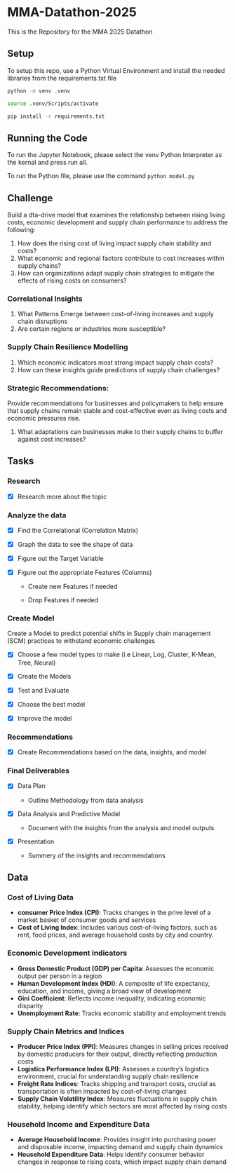 # MMA-Datathon-2025

This is the Repository for the MMA 2025 Datathon

## Setup

To setup this repo, use a Python Virtual Environment and install the needed libraries from the requirements.txt file

```bash
python -m venv .venv

source .venv/Scripts/activate

pip install -r requirements.txt

```

## Running the Code
To run the Jupyter Notebook, please select the venv Python Interpreter as the kernal and press run all.

To run the Python file, please use the command `python model.py`

## Challenge

Build a dta-drive model that examines the relationship between rising living costs, economic development and supply chain performance to address the following:

1. How does the rising cost of living impact supply chain stability and costs?
2. What economic and regional factors contribute to cost increases within supply chains?
3. How can organizations adapt supply chain strategies to mitigate the effects of rising costs on consumers?

### Correlational Insights

1. What Patterns Emerge between cost-of-living increases and supply chain disruptions
2. Are certain regions or industries more susceptible?

### Supply Chain Resilience Modelling

1. Which economic indicators most strong impact supply chain costs?
2. How can these insights guide predictions of supply chain challenges?

### Strategic Recommendations:

Provide recommendations for businesses and policymakers to help ensure that supply chains remain stable and cost-effective even as living costs and economic pressures rise.

1. What adaptations can businesses make to their supply chains to buffer against cost increases?

## Tasks

### Research

- [x] Research more about the topic

### Analyze the data

- [x] Find the Correlational (Correlation Matrix)

- [x] Graph the data to see the shape of data

- [x] Figure out the Target Variable

- [x] Figure out the appropriate Features (Columns)

  - Create new Features if needed

  - Drop Features if needed

### Create Model

Create a Model to predict potential shifts in Supply chain management (SCM) practices to withstand economic challenges

- [x] Choose a few model types to make (i.e Linear, Log, Cluster, K-Mean, Tree, Neural)

- [x] Create the Models

- [x] Test and Evaluate

- [x] Choose the best model

- [x] Improve the model

### Recommendations

- [x] Create Recommendations based on the data, insights, and model

### Final Deliverables

- [x] Data Plan

  - Outline Methodology from data analysis

- [x] Data Analysis and Predictive Model

  - Document with the insights from the analysis and model outputs

- [x] Presentation

  - Summery of the insights and recommendations

## Data

### Cost of Living Data

- **consumer Price Index (CPI)**: Tracks changes in the prive level of a market basket of consumer goods and services
- **Cost of Living Index**: Includes various cost-of-living factors, such as rent, food prices, and average household costs by city and country.

### Economic Development indicators

- **Gross Domestic Product (GDP) per Capita**: Assesses the economic output per person in a region
- **Human Development Index (HDI)**: A composite of life expectancy, education, and income, giving a broad view of development
- **Gini Coefficient**: Reflects income inequality, indicating economic disparity
- **Unemployment Rate**: Tracks economic stability and employment trends

### Supply Chain Metrics and Indices

- **Producer Price Index (PPI)**: Measures changes in selling prices received by domestic producers for their output, directly reflecting production costs
- **Logistics Performance Index (LPI)**: Assesses a country’s logistics environment, crucial for understanding supply chain resilience
- **Freight Rate Indices**: Tracks shipping and transport costs, crucial as transportation is often impacted by cost-of-living changes
- **Supply Chain Volatility Index**: Measures fluctuations in supply chain stability, helping identify which sectors are most affected by rising costs

### Household Income and Expenditure Data

- **Average Household Income**: Provides insight into purchasing power and disposable income, impacting demand and supply chain dynamics
- **Household Expenditure Data**: Helps identify consumer behavior changes in response to rising costs, which impact supply chain demand
